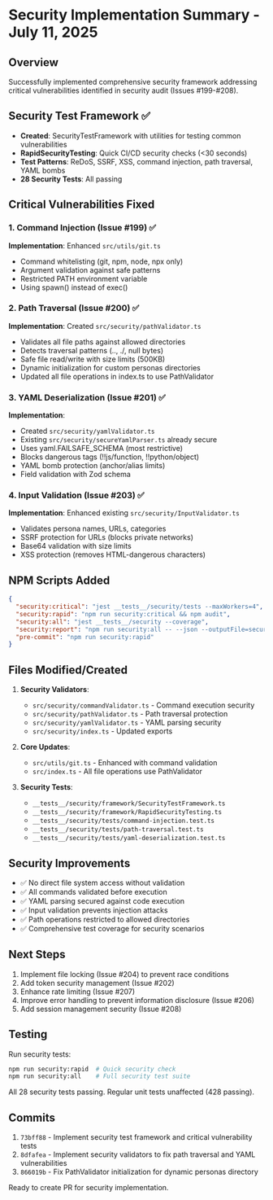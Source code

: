 # Security Implementation Summary - July 11, 2025

## Overview
Successfully implemented comprehensive security framework addressing critical vulnerabilities identified in security audit (Issues #199-#208).

## Security Test Framework ✅
- **Created**: SecurityTestFramework with utilities for testing common vulnerabilities
- **RapidSecurityTesting**: Quick CI/CD security checks (<30 seconds)
- **Test Patterns**: ReDoS, SSRF, XSS, command injection, path traversal, YAML bombs
- **28 Security Tests**: All passing

## Critical Vulnerabilities Fixed

### 1. Command Injection (Issue #199) ✅
**Implementation**: Enhanced `src/utils/git.ts`
- Command whitelisting (git, npm, node, npx only)
- Argument validation against safe patterns
- Restricted PATH environment variable
- Using spawn() instead of exec()

### 2. Path Traversal (Issue #200) ✅
**Implementation**: Created `src/security/pathValidator.ts`
- Validates all file paths against allowed directories
- Detects traversal patterns (.., ./, null bytes)
- Safe file read/write with size limits (500KB)
- Dynamic initialization for custom personas directories
- Updated all file operations in index.ts to use PathValidator

### 3. YAML Deserialization (Issue #201) ✅
**Implementation**: 
- Created `src/security/yamlValidator.ts` 
- Existing `src/security/secureYamlParser.ts` already secure
- Uses yaml.FAILSAFE_SCHEMA (most restrictive)
- Blocks dangerous tags (!!js/function, !!python/object)
- YAML bomb protection (anchor/alias limits)
- Field validation with Zod schema

### 4. Input Validation (Issue #203) ✅
**Implementation**: Enhanced existing `src/security/InputValidator.ts`
- Validates persona names, URLs, categories
- SSRF protection for URLs (blocks private networks)
- Base64 validation with size limits
- XSS protection (removes HTML-dangerous characters)

## NPM Scripts Added
```json
{
  "security:critical": "jest __tests__/security/tests --maxWorkers=4",
  "security:rapid": "npm run security:critical && npm audit",
  "security:all": "jest __tests__/security --coverage",
  "security:report": "npm run security:all -- --json --outputFile=security-report.json",
  "pre-commit": "npm run security:rapid"
}
```

## Files Modified/Created
1. **Security Validators**:
   - `src/security/commandValidator.ts` - Command execution security
   - `src/security/pathValidator.ts` - Path traversal protection
   - `src/security/yamlValidator.ts` - YAML parsing security
   - `src/security/index.ts` - Updated exports

2. **Core Updates**:
   - `src/utils/git.ts` - Enhanced with command validation
   - `src/index.ts` - All file operations use PathValidator

3. **Security Tests**:
   - `__tests__/security/framework/SecurityTestFramework.ts`
   - `__tests__/security/framework/RapidSecurityTesting.ts`
   - `__tests__/security/tests/command-injection.test.ts`
   - `__tests__/security/tests/path-traversal.test.ts`
   - `__tests__/security/tests/yaml-deserialization.test.ts`

## Security Improvements
- ✅ No direct file system access without validation
- ✅ All commands validated before execution
- ✅ YAML parsing secured against code execution
- ✅ Input validation prevents injection attacks
- ✅ Path operations restricted to allowed directories
- ✅ Comprehensive test coverage for security scenarios

## Next Steps
1. Implement file locking (Issue #204) to prevent race conditions
2. Add token security management (Issue #202)
3. Enhance rate limiting (Issue #207)
4. Improve error handling to prevent information disclosure (Issue #206)
5. Add session management security (Issue #208)

## Testing
Run security tests:
```bash
npm run security:rapid  # Quick security check
npm run security:all    # Full security test suite
```

All 28 security tests passing. Regular unit tests unaffected (428 passing).

## Commits
1. `73bff88` - Implement security test framework and critical vulnerability tests
2. `8dfafea` - Implement security validators to fix path traversal and YAML vulnerabilities
3. `866019b` - Fix PathValidator initialization for dynamic personas directory

Ready to create PR for security implementation.